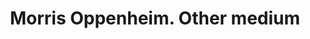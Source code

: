 ---
doi: 10.7916/D8NC7CD9
date_other: unknown
date_other_textual: unknown
form: printed ephemera
name:
- Morris Oppenheim
object_in_context_url: https://biggert.cul.columbia.edu/items/view/ave_biggert_01866
subject_hierarchical_geographic:
- Baltimore, Maryland, United States
subject_name:
- Morris Oppenheim
title: Morris Oppenheim. Other medium
sort_title: Morris Oppenheim. Other medium
call_number: ave_biggert_01866
coordinates:
- 39.28333333333333,-76.61666666666666
pid: ave_biggert_01866
identifiers: ave_biggert_01866
thumbnail: https://derivativo-1.library.columbia.edu/iiif/2/ldpd:490682/full/!256,256/0/native.jpg
permalink: /biggert/ave_biggert_01866/
layout: iiif-image-page
---